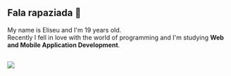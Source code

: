 ## Fala rapaziada 👋
<p>My name is Eliseu and I'm 19 years old. <br> Recently I fell in love with the world of programming and I'm studying <strong>Web and Mobile Application Development</strong>.
  
  ##
  
<a href="https://www.linkedin.com/in/eliseu03" target="_blank"><img src="https://img.shields.io/badge/-LinkedIn-%230077B5?style=for-the-badge&logo=linkedin&logoColor=white" target="_blank"></a>
